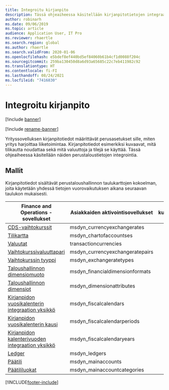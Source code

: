 ```yaml
---
title: Integroitu kirjanpito
description: Tässä ohjeaiheessa käsitellään kirjanpitotietojen integraatiota Finance and Operationsin ja muiden Dynamics 365 -sovellusten välillä Dataversen avulla.
author: robinarh
ms.date: 09/06/2019
ms.topic: article
audience: Application User, IT Pro
ms.reviewer: rhaertle
ms.search.region: global
ms.author: rhaertle
ms.search.validFrom: 2020-01-06
ms.openlocfilehash: e5bdef8ef440bd5ef84060b61b4cf1d0088f204c
ms.sourcegitcommit: 259ba130450d8a6d93a65685c22c7eb411982c92
ms.translationtype: HT
ms.contentlocale: fi-FI
ms.lasthandoff: 08/24/2021
ms.locfileid: "7416830"
---
```

# <a name="integrated-ledger"></a>Integroitu kirjanpito

[!include [banner](../../includes/banner.md)]

[!include [rename-banner](~/includes/cc-data-platform-banner.md)]

Yrityssovelluksen kirjanpitotiedot määrittävät perusasetukset sille, miten yritys harjoittaa liiketoimintaa. Kirjanpitotiedot esimerkiksi kuvaavat, mitä tilikautta noudattaa sekä mitä valuuttoja ja tilejä se käyttää. Tässä ohjeaiheessa käsitellään näiden perustaloustietojen integrointia.

## <a name="templates"></a>Mallit

Kirjanpitotiedot sisältävät perustaloushallinnon taulukarttojen kokoelman, joita käytetään yhdessä tietojen vuorovaikutuksen aikana seuraavan taulukon mukaisesti.

Finance and Operations -sovellukset | Asiakkaiden aktivointisovellukset     | kuvaus
---------------------------------|----------------------------------|------------
[CDS-vaihtokurssit](mapping-reference.md#123) | msdyn_currencyexchangerates |
[Tilikartta](mapping-reference.md#121) | msdyn_chartofaccountses |
[Valuutat](mapping-reference.md#218) | transactioncurrencies |
[Vaihtokurssivaluuttapari](mapping-reference.md#122) | msdyn_currencyexchangeratepairs |
[Vaihtokurssin tyyppi](mapping-reference.md#129) | msdyn_exchangeratetypes |
[Taloushallinnon dimensiomuoto](mapping-reference.md#130) | msdyn_financialdimensionformats |
[Taloushallinnon dimensiot](mapping-reference.md#128) | msdyn_dimensionattributes |
[Kirjanpidon vuosikalenterin integraation yksikkö](mapping-reference.md#132) | msdyn_fiscalcalendars |
[Kirjanpidon vuosikalenterin kausi](mapping-reference.md#131) | msdyn_fiscalcalendarperiods |
[Kirjanpidon kalenterivuoden integraation yksikkö](mapping-reference.md#133) | msdyn_fiscalcalendaryears |
[Ledger](mapping-reference.md#148) | msdyn_ledgers |
[Päätili](mapping-reference.md#152) | msdyn_mainaccounts |
[Päätililuokat](mapping-reference.md#151) | msdyn_mainaccountcategories |

[!INCLUDE[footer-include](../../../../includes/footer-banner.md)]
